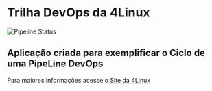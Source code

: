 # Trilha DevOps da 4Linux

<!-- Altere a Flag abaixo com sua URL do seu usuário do Github -->

![Pipeline Status](https://github.com/marcusvmendes/DevOpsLab-HelloWorld/actions/workflows/pipeline.yml/badge.svg) 


## Aplicação criada para exemplificar o Ciclo de uma PipeLine DevOps


Para maiores informações acesse o [Site da 4Linux](https://www.4linux.com.br/cursos/devops)

